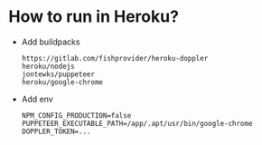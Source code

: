# How to run in Heroku?
- Add buildpacks
  ```
  https://gitlab.com/fishprovider/heroku-doppler
  heroku/nodejs
  jontewks/puppeteer
  heroku/google-chrome
  ```

- Add env
  ```
  NPM_CONFIG_PRODUCTION=false
  PUPPETEER_EXECUTABLE_PATH=/app/.apt/usr/bin/google-chrome
  DOPPLER_TOKEN=...
  ```
